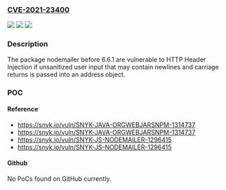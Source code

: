 ### [CVE-2021-23400](https://cve.mitre.org/cgi-bin/cvename.cgi?name=CVE-2021-23400)
![](https://img.shields.io/static/v1?label=Product&message=nodemailer&color=blue)
![](https://img.shields.io/static/v1?label=Version&message=%3C%206.6.1%20&color=brighgreen)
![](https://img.shields.io/static/v1?label=Vulnerability&message=HTTP%20Header%20Injection&color=brighgreen)

### Description

The package nodemailer before 6.6.1 are vulnerable to HTTP Header Injection if unsanitized user input that may contain newlines and carriage returns is passed into an address object.

### POC

#### Reference
- https://snyk.io/vuln/SNYK-JAVA-ORGWEBJARSNPM-1314737
- https://snyk.io/vuln/SNYK-JAVA-ORGWEBJARSNPM-1314737
- https://snyk.io/vuln/SNYK-JS-NODEMAILER-1296415
- https://snyk.io/vuln/SNYK-JS-NODEMAILER-1296415

#### Github
No PoCs found on GitHub currently.


